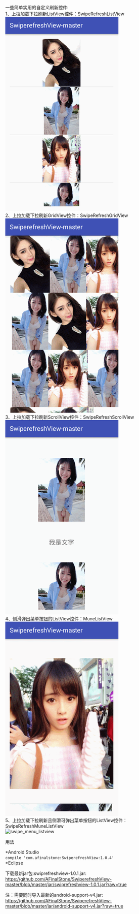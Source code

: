 一些简单实用的自定义刷新控件:<br>
1、上拉加载下拉刷新ListView控件：SwipeRefreshListView<br>
![listview](https://github.com/AFinalStone/SwiperefreshView-master/blob/master/screenshot/listview.gif)<br>
2、上拉加载下拉刷新GridView控件：SwipeRefreshGridView<br>
![gridview](https://github.com/AFinalStone/SwiperefreshView-master/blob/master/screenshot/gridview.gif)<br>
3、上拉加载下拉刷新ScrollView控件：SwipeRefreshScrollView<br>
![scrollview](https://github.com/AFinalStone/SwiperefreshView-master/blob/master/screenshot/scrollview.gif)<br>
4、侧滑弹出菜单按钮的ListView控件：MuneListView<br>
![menu_listview](https://github.com/AFinalStone/SwiperefreshView-master/blob/master/screenshot/menu_listview.gif)<br>
5、上拉加载下拉刷新且侧滑可弹出菜单按钮的ListView控件：SwipeRefreshMuneListView<br>
![swipe_menu_listview](https://github.com/AFinalStone/SwiperefreshView-master/blob/master/screenshot/swipe_menu_listview.gif)

用法<br>

*Android Studio<br>
	```
compile 'com.afinalstone:SwiperefreshView:1.0.4'
	```
	<br>
*Eclipse<br>

下载最新jar包:swiprefreshview-1.0.1.jar:<br>
https://github.com/AFinalStone/SwiperefreshView-master/blob/master/jar/swiprefreshview-1.0.1.jar?raw=true

注：需要同时导入最新的android-support-v4.jar:<br>
https://github.com/AFinalStone/SwiperefreshView-master/blob/master/jar/android-support-v4.jar?raw=true
